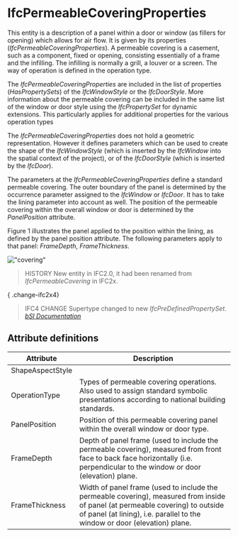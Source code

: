 IfcPermeableCoveringProperties
==============================
This entity is a description of a panel within a door or window (as fillers
for opening) which allows for air flow. It is given by its properties
(_IfcPermeableCoveringProperties_). A permeable covering is a casement, such
as a component, fixed or opening, consisting essentially of a frame and the
infilling. The infilling is normally a grill, a louver or a screen. The way of
operation is defined in the operation type.  
  
The _IfcPermeableCoveringProperties_ are included in the list of properties
(_HasPropertySets_) of the _IfcWindowStyle_ or the _IfcDoorStyle_. More
information about the permeable covering can be included in the same list of
the window or door style using the _IfcPropertySet_ for dynamic extensions.
This particularly applies for additional properties for the various operation
types  
  
The _IfcPermeableCoveringProperties_ does not hold a geometric representation.
However it defines parameters which can be used to create the shape of the
_IfcWindowStyle_ (which is inserted by the _IfcWindow_ into the spatial
context of the project), or of the _IfcDoorStyle_ (which is inserted by the
_IfcDoor_).  
  
The parameters at the _IfcPermeableCoveringProperties_ define a standard
permeable covering. The outer boundary of the panel is determined by the
occurrence parameter assigned to the _IfcWindow_ or _IfcDoor_. It has to take
the lining parameter into account as well. The position of the permeable
covering within the overall window or door is determined by the
_PanelPosition_ attribute.  
  
Figure 1 illustrates the panel applied to the position within the lining, as
defined by the panel position attribute. The following parameters apply to
that panel: _FrameDepth_, _FrameThickness_.  
  
!["covering"](../figures/ifcpermeablecoveringproperties.gif "Figure 1 --
Permeable covering properties")  
  
> HISTORY  New entity in IFC2.0, it had been renamed from
> _IfcPermeableCovering_ in IFC2x.  
  
{ .change-ifc2x4}  
> IFC4 CHANGE  Supertype changed to new _IfcPreDefinedPropertySet_.  
[ _bSI
Documentation_](https://standards.buildingsmart.org/IFC/DEV/IFC4_2/FINAL/HTML/schema/ifcarchitecturedomain/lexical/ifcpermeablecoveringproperties.htm)


Attribute definitions
---------------------
| Attribute        | Description                                                                                                                                                                                                  |
|------------------|--------------------------------------------------------------------------------------------------------------------------------------------------------------------------------------------------------------|
| ShapeAspectStyle |                                                                                                                                                                                                              |
| OperationType    | Types of permeable covering operations. Also used to assign standard symbolic presentations according to national building standards.                                                                        |
| PanelPosition    | Position of this permeable covering panel within the overall window or door type.                                                                                                                            |
| FrameDepth       | Depth of panel frame (used to include the permeable covering), measured from front face to back face horizontally (i.e. perpendicular to the window or door (elevation) plane.                               |
| FrameThickness   | Width of panel frame (used to include the permeable covering), measured from inside of panel (at permeable covering) to outside of panel (at lining), i.e. parallel to the window or door (elevation) plane. |

